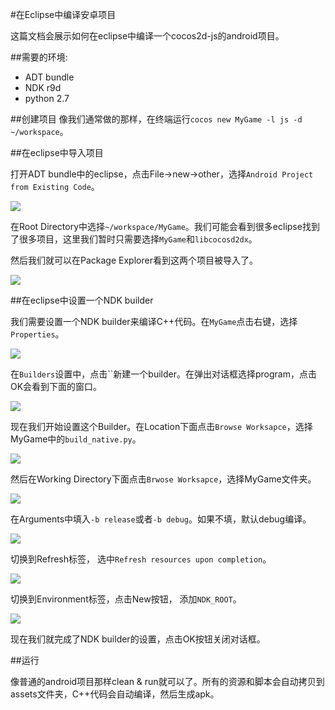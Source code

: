 #在Eclipse中编译安卓项目

这篇文档会展示如何在eclipse中编译一个cocos2d-js的android项目。

##需要的环境:
- ADT bundle
- NDK r9d
- python 2.7

##创建项目
像我们通常做的那样，在终端运行`cocos new MyGame -l js -d ~/workspace`。

##在eclipse中导入项目

打开ADT bundle中的eclipse，点击File->new->other，选择`Android Project from Existing Code`。

![](./res/1.png)

在Root Directory中选择`~/workspace/MyGame`。我们可能会看到很多eclipse找到了很多项目，这里我们暂时只需要选择`MyGame`和`libcocosd2dx`。

然后我们就可以在Package Explorer看到这两个项目被导入了。

![](./res/2.png)

##在eclipse中设置一个NDK builder

我们需要设置一个NDK builder来编译C++代码。在`MyGame`点击右键，选择`Properties`。

![](./res/3.png)

在`Builders`设置中，点击``新建一个builder。在弹出对话框选择program，点击OK会看到下面的窗口。

![](./res/4.png)

现在我们开始设置这个Builder。在Location下面点击`Browse Worksapce`，选择MyGame中的`build_native.py`。

![](./res/5.png)

然后在Working Directory下面点击`Brwose Worksapce`，选择MyGame文件夹。

![](./res/6.png)

在Arguments中填入`-b release`或者`-b debug`。如果不填，默认debug编译。

![](./res/7.png)

切换到Refresh标签， 选中`Refresh resources upon completion`。

![](./res/8.png)

切换到Environment标签，点击New按钮， 添加`NDK_ROOT`。

![](./res/9.png)

现在我们就完成了NDK builder的设置，点击OK按钮关闭对话框。

##运行

像普通的android项目那样clean & run就可以了。所有的资源和脚本会自动拷贝到assets文件夹，C++代码会自动编译，然后生成apk。